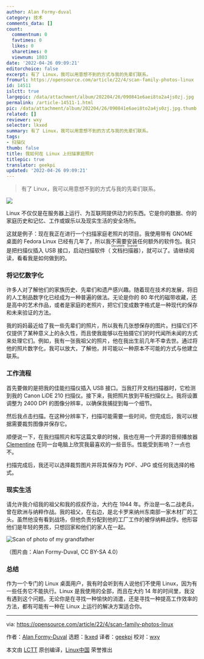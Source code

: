 ```yaml
---
author: Alan Formy-duval
category: 技术
comments_data: []
count:
  commentnum: 0
  favtimes: 0
  likes: 0
  sharetimes: 0
  viewnum: 1803
date: '2022-04-26 09:09:21'
editorchoice: false
excerpt: 有了 Linux，我可以用意想不到的方式与我的先辈们联系。
fromurl: https://opensource.com/article/22/4/scan-family-photos-linux
id: 14511
islctt: true
largepic: /data/attachment/album/202204/26/090841e6aei8to2a4js0zj.jpg
permalink: /article-14511-1.html
pic: /data/attachment/album/202204/26/090841e6aei8to2a4js0zj.jpg.thumb.jpg
related: []
reviewer: wxy
selector: lkxed
summary: 有了 Linux，我可以用意想不到的方式与我的先辈们联系。
tags:
- 扫描仪
thumb: false
title: 我如何在 Linux 上扫描家庭照片
titlepic: true
translator: geekpi
updated: '2022-04-26 09:09:21'
---
```



> 
> 有了 Linux，我可以用意想不到的方式与我的先辈们联系。
> 
> 
> 


![](/data/attachment/album/202204/26/090841e6aei8to2a4js0zj.jpg)


Linux 不仅仅是在服务器上运行、为互联网提供动力的东西。它是你的数据、你的家庭历史和记忆、工作或娱乐以及现实生活的安全场所。


这就是例子：现在我正在进行一个扫描家庭老照片的项目。我使用带有 GNOME 桌面的 Fedora Linux 已经有几年了，所以我不需要安装任何额外的软件包。我只是把扫描仪插入 USB 接口，启动扫描软件（<ruby> 文档扫描器 <rt>  Document Scanner </rt></ruby>），就可以了。请继续阅读，看看我是如何做到的。


### 将记忆数字化


许多人对了解他们的家族历史、先辈们和遗产感兴趣。随着现在技术的发展，将旧的人工制品数字化已经成为一种普遍的做法。无论是你的 80 年代的磁带收藏，还是高中的艺术作品，或者是家庭的老照片，把它们变成数字格式是一种现代的保存和未来验证的方法。


我的妈妈最近给了我一些先辈们的照片，所以我有几张想保存的图片。扫描它们不仅提供了某种意义上的永久性，而且使我能够以在拍摄它们的时代闻所未闻的方式来处理它们。例如，我有一张我祖父的照片，他在我出生前几年不幸去世。通过将他的照片数字化，我可以放大，了解他，并可能以一种原本不可能的方式与他建立联系。


### 工作流程


首先要做的是把我的佳能扫描仪插入 USB 接口。当我打开文档扫描器时，它检测到我的 Canon LiDE 210 扫描仪。接下来，我把照片放到平板扫描仪上。我将设置调整为 2400 DPI 的图像分辨率，以确保我捕捉到每一个细节。


然后我点击扫描。在这种分辨率下，扫描可能需要一些时间，但完成后，我可以根据需要裁剪图像并保存它。


顺便说一下，在我扫描照片和写这篇文章的时候，我也在用一个开源的音频播放器 [Clementine](https://opensource.com/life/16/10/4-open-music-players-compared) 在同一台电脑上欣赏我最喜欢的一些音乐。性能受到影响？一点也不。


扫描完成后，我还可以选择裁剪图片并将其保存为 PDF、JPG 或任何我选择的格式。


### 现实生活


请允许我介绍我的祖父和我的叔叔乔治，大约在 1944 年。乔治是一名二战老兵，曾在欧洲与纳粹作战。我的祖父，在右边，是北卡罗来纳州东南部一家木材厂的工头。虽然他没有看到战场，但他负责分配到他的工厂工作的被俘纳粹战俘。他形容他们是年轻的男孩，只想回家和他们的家人在一起。


![Scan of photo of my grandfather](/data/attachment/album/202204/26/090921dvy6l7jsg0i0zv36.png)


（图片由：Alan Formy-Duval, CC BY-SA 4.0）


### 总结


作为一个专门的 Linux 桌面用户，我有时会听到有人说他们不使用 Linux，因为有一些任务它不能执行。Linux 是我使用的全部，而且在大约 14 年的时间里，我没有遇到这个问题。无论你是在寻找一种愉快的消遣，还是寻找一种提高工作效率的方法，都有可能有一种在 Linux 上运行的解决方案适合你。




---


via: <https://opensource.com/article/22/4/scan-family-photos-linux>


作者：[Alan Formy-Duval](https://opensource.com/users/alanfdoss) 选题：[lkxed](https://github.com/lkxed) 译者：[geekpi](https://github.com/geekpi) 校对：[wxy](https://github.com/wxy)


本文由 [LCTT](https://github.com/LCTT/TranslateProject) 原创编译，[Linux中国](https://linux.cn/) 荣誉推出
